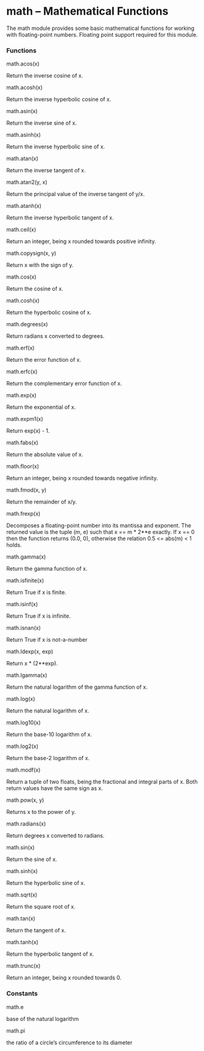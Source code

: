 # math – Mathematical Functions

The math module provides some basic mathematical functions for working with floating-point numbers. Floating point support required for this module.

### Functions

<function>math.acos(x)</function>

Return the inverse cosine of x.

<function>math.acosh(x)</function>

Return the inverse hyperbolic cosine of x.

<function>math.asin(x)</function>

Return the inverse sine of x.

<function>math.asinh(x)</function>

Return the inverse hyperbolic sine of x.

<function>math.atan(x)</function>

Return the inverse tangent of x.

<function>math.atan2(y, x)</function>

Return the principal value of the inverse tangent of y/x.

<function>math.atanh(x)</function>

Return the inverse hyperbolic tangent of x.

<function>math.ceil(x)</function>

Return an integer, being x rounded towards positive infinity.

<function>math.copysign(x, y)</function>

Return x with the sign of y.

<function>math.cos(x)</function>

Return the cosine of x.

<function>math.cosh(x)</function>

Return the hyperbolic cosine of x.

<function>math.degrees(x)</function>

Return radians x converted to degrees.

<function>math.erf(x)</function>

Return the error function of x.

<function>math.erfc(x)</function>

Return the complementary error function of x.

<function>math.exp(x)</function>

Return the exponential of x.

<function>math.expm1(x)</function>

Return exp(x) - 1.

<function>math.fabs(x)</function>

Return the absolute value of x.

<function>math.floor(x)</function>

Return an integer, being x rounded towards negative infinity.

<function>math.fmod(x, y)</function>

Return the remainder of x/y.

<function>math.frexp(x)</function>

Decomposes a floating-point number into its mantissa and exponent. The returned value is the tuple (m, e) such that x == m * 2**e exactly. If x == 0 then the function returns (0.0, 0), otherwise the relation 0.5 <= abs(m) < 1 holds.

<function>math.gamma(x)</function>

Return the gamma function of x.

<function>math.isfinite(x)</function>

Return True if x is finite.

<function>math.isinf(x)</function>

Return True if x is infinite.

<function>math.isnan(x)</function>

Return True if x is not-a-number

<function>math.ldexp(x, exp)</function>

Return x * (2**exp).

<function>math.lgamma(x)</function>

Return the natural logarithm of the gamma function of x.

<function>math.log(x)</function>

Return the natural logarithm of x.

<function>math.log10(x)</function>

Return the base-10 logarithm of x.

<function>math.log2(x)</function>

Return the base-2 logarithm of x.

<function>math.modf(x)</function>

Return a tuple of two floats, being the fractional and integral parts of x. Both return values have the same sign as x.

<function>math.pow(x, y)</function>

Returns x to the power of y.

<function>math.radians(x)</function>

Return degrees x converted to radians.

<function>math.sin(x)</function>

Return the sine of x.

<function>math.sinh(x)</function>

Return the hyperbolic sine of x.

<function>math.sqrt(x)</function>

Return the square root of x.

<function>math.tan(x)</function>

Return the tangent of x.

<function>math.tanh(x)</function>

Return the hyperbolic tangent of x.

<function>math.trunc(x)</function>

Return an integer, being x rounded towards 0.

### Constants
<constant>math.e</constant>

base of the natural logarithm

<constant>math.pi</constant>

the ratio of a circle’s circumference to its diameter

